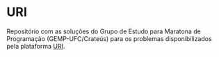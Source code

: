 # URI

Repositório com as soluções do Grupo de Estudo para Maratona de Programação (GEMP-UFC/Crateús) para os problemas disponibilizados pela plataforma [URI](https://www.urionlinejudge.com.br/).
